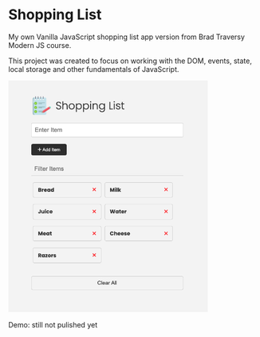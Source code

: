 # Shopping List

My own Vanilla JavaScript shopping list app version from Brad Traversy Modern JS course.

This project was created to focus on working with the DOM, events, state, local storage and other fundamentals of JavaScript.

<img src="images/screen.png" width="400">

Demo: still not pulished yet
